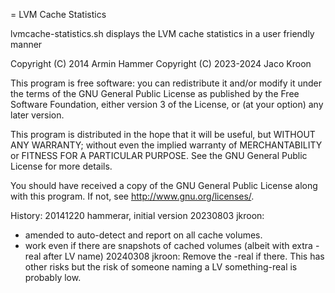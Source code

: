 = LVM Cache Statistics

lvmcache-statistics.sh displays the LVM cache statistics
in a user friendly manner

Copyright (C) 2014 Armin Hammer 
Copyright (C) 2023-2024 Jaco Kroon

This program is free software: you can redistribute it and/or modify 
it under the terms of the GNU General Public License as published by 
the Free Software Foundation, either version 3 of the License, or (at 
your option) any later version.

This program is distributed in the hope that it will be useful, but 
WITHOUT ANY WARRANTY; without even the implied warranty of MERCHANTABILITY 
or FITNESS FOR A PARTICULAR PURPOSE. See the GNU General Public License 
for more details.

You should have received a copy of the GNU General Public License along 
with this program. If not, see http://www.gnu.org/licenses/.

History:
20141220 hammerar, initial version
20230803 jkroon:
* amended to auto-detect and report on all cache volumes.
* work even if there are snapshots of cached volumes (albeit with extra -real after LV name)
20240308 jkroon: Remove the -real if there.  This has other risks but the risk of someone naming a LV something-real is probably low.
